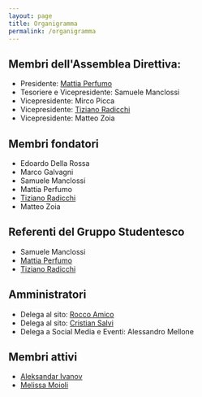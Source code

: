 ```yaml
---
layout: page
title: Organigramma
permalink: /organigramma
---
```

## Membri dell'Assemblea Direttiva:
- Presidente: [Mattia Perfumo](/author/perfumo)
- Tesoriere e Vicepresidente: Samuele Manclossi
- Vicepresidente: Mirco Picca
- Vicepresidente: [Tiziano Radicchi](/author/tiz314)
- Vicepresidente: Matteo Zoia

## Membri fondatori
- Edoardo Della Rossa
- Marco Galvagni
- Samuele Manclossi
- Mattia Perfumo
- [Tiziano Radicchi](/author/tiz314)
- Matteo Zoia

## Referenti del Gruppo Studentesco
- Samuele Manclossi
- [Mattia Perfumo](/author/perfumo)
- [Tiziano Radicchi](/author/tiz314)

## Amministratori
- Delega al sito: [Rocco Amico](/author/kuom)
- Delega al sito: [Cristian Salvi](/author/salvi)
- Delega a Social Media e Eventi: Alessandro Mellone

## Membri attivi
- [Aleksandar Ivanov](/author/ivalexev)
- [Melissa Moioli](/author/rebelnightmare)